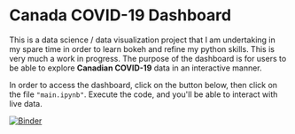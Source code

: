 Canada COVID-19 Dashboard
=========================

This is a data science / data visualization project that I am undertaking in my spare time in order to learn bokeh and refine my python skills. This is very much a work in progress. The purpose of the dashboard is for users to be able to explore **Canadian COVID-19** data in an interactive manner. 

In order to access the dashboard, click on the button below, then click on the file `"main.ipynb"`. Execute the code, and you'll be able to interact with live data.

[![Binder](https://mybinder.org/badge_logo.svg)](https://mybinder.org/v2/gh/eringill/Canada_COVID-19_Dashboard/fd79b76)



